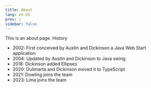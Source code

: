 ```yaml
---
title: About
lang: en-US
prev: /
sidebar: false
---
```


This is an about page.
History

- 2002: First conceived by Austin and Dickinson a Java Web Start application
- 2004: Updated by Austin and Dickinson to Java swing
- 2018: Dickinson added Ellipses
- 2020: Dulimarta and Dickinson moved it to TypeScript
- 2021: Dowling joins the team
- 2023: Lima joins the team
